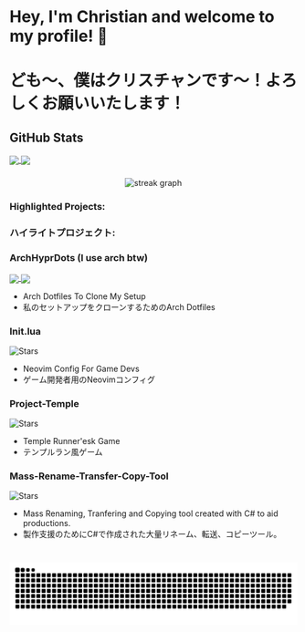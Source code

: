 # Hey, I'm Christian and welcome to my profile! 👋
# ども～、僕はクリスチャンです～！よろしくお願いいたします！

## GitHub Stats

<a href="https://github.com/CIsValid">
  <img height=150 align="center" src="https://github-readme-stats.vercel.app/api?username=CIsValid&show_icons=true&theme=tokyonight" />
</a>
<a href="https://github.com/CIsValid">
  <img height=150 align="center" src="https://github-readme-stats.vercel.app/api/top-langs/?username=CIsValid&layout=compact&theme=tokyonight" />
</a>

###

<div align="center">
  <img src="https://streak-stats.demolab.com?user=CIsValid&locale=en&mode=daily&theme=dark&hide_border=false&border_radius=5&order=3" height="220" alt="streak graph"  />
</div>

###

### Highlighted Projects:
### ハイライトプロジェクト:

### ArchHyprDots (I use arch btw)
<a href="https://github.com/CIsValid/ArchHyprDots">
  <img height=200 align="center" src="https://github.com/CIsValid/ArchHyprDots" />
</a>
<a href="https://github.com/CIsValid/init.lua">
  <img height=200 align="center" src="https://github.com/CIsValid/init.lua" />
</a>

- Arch Dotfiles To Clone My Setup
- 私のセットアップをクローンするためのArch Dotfiles

### Init.lua
![Stars](https://img.shields.io/github/stars/CIsValid/init.lua?style=flat-square)
- Neovim Config For Game Devs
- ゲーム開発者用のNeovimコンフィグ

### Project-Temple
![Stars](https://img.shields.io/github/stars/CIsValid/Project-Temple?style=flat-square)
- Temple Runner'esk Game
- テンプルラン風ゲーム

### Mass-Rename-Transfer-Copy-Tool
![Stars](https://img.shields.io/github/stars/CIsValid/Mass-Rename-Transfer-Copy-Tool?style=flat-square)
- Mass Renaming, Tranfering and Copying tool created with C# to aid productions.
- 製作支援のためにC#で作成された大量リネーム、転送、コピーツール。


###

<br clear="both">

<img src="https://raw.githubusercontent.com/CIsValid/CIsValid/output/github-contribution-grid-snake.svg" alt="Snake animation" />

###
